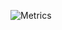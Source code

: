 ![Metrics](https://metrics.lecoq.io/addio?template=classic&followup=1&isocalendar=1&tweets=1&languages=1&stars=1&projects=1&posts=1&pagespeed=1&languages.ignored=javascript&pagespeed.detailed=true&pagespeed.screenshot=true&posts.limit=4&posts.source=dev.to&isocalendar.duration=half-year&projects.limit=4&tweets.limit=2&stars.limit=4&config.timezone=Asia%2FShanghai)
